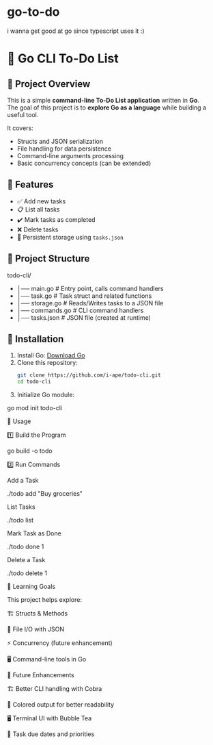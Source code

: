 # go-to-do
i wanna get good at go since typescript uses it :)
# 📝 Go CLI To-Do List

## 📌 Project Overview
This is a simple **command-line To-Do List application** written in **Go**.  
The goal of this project is to **explore Go as a language** while building a useful tool.  

It covers:
- Structs and JSON serialization
- File handling for data persistence
- Command-line arguments processing
- Basic concurrency concepts (can be extended)

## 🚀 Features
- ✅ Add new tasks  
- 📋 List all tasks  
- ✔️ Mark tasks as completed  
- ❌ Delete tasks  
- 💾 Persistent storage using `tasks.json`  

## 📂 Project Structure

todo-cli/ 
- │── main.go          # Entry point, calls command handlers 
- │── task.go          # Task struct and related functions 
- │── storage.go       # Reads/Writes tasks to a JSON file 
- │── commands.go      # CLI command handlers 
- │── tasks.json       # JSON file (created at runtime)

## 🔧 Installation
1. Install Go: [Download Go](https://go.dev/dl/)
2. Clone this repository:
   ```sh
   git clone https://github.com/i-ape/todo-cli.git
   cd todo-cli

3. Initialize Go module:

go mod init todo-cli



🏃 Usage

1️⃣ Build the Program

go build -o todo

2️⃣ Run Commands

Add a Task

./todo add "Buy groceries"

List Tasks

./todo list

Mark Task as Done

./todo done 1

Delete a Task

./todo delete 1


🎯 Learning Goals

This project helps explore:

🏗 Structs & Methods

📂 File I/O with JSON

⚡ Concurrency (future enhancement)

🖥 Command-line tools in Go


🔮 Future Enhancements

🏗 Better CLI handling with Cobra

🎨 Colored output for better readability

🖥 Terminal UI with Bubble Tea

📆 Task due dates and priorities
